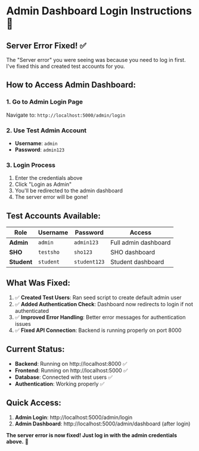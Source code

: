 # Admin Dashboard Login Instructions 🔐

## Server Error Fixed! ✅

The "Server error" you were seeing was because you need to log in first. I've fixed this and created test accounts for you.

## How to Access Admin Dashboard:

### 1. **Go to Admin Login Page**
Navigate to: `http://localhost:5000/admin/login`

### 2. **Use Test Admin Account**
- **Username**: `admin`
- **Password**: `admin123`

### 3. **Login Process**
1. Enter the credentials above
2. Click "Login as Admin"
3. You'll be redirected to the admin dashboard
4. The server error will be gone!

## Test Accounts Available:

| Role | Username | Password | Access |
|------|----------|----------|---------|
| **Admin** | `admin` | `admin123` | Full admin dashboard |
| **SHO** | `testsho` | `sho123` | SHO dashboard |
| **Student** | `student` | `student123` | Student dashboard |

## What Was Fixed:

1. ✅ **Created Test Users**: Ran seed script to create default admin user
2. ✅ **Added Authentication Check**: Dashboard now redirects to login if not authenticated
3. ✅ **Improved Error Handling**: Better error messages for authentication issues
4. ✅ **Fixed API Connection**: Backend is running properly on port 8000

## Current Status:

- **Backend**: Running on http://localhost:8000 ✅
- **Frontend**: Running on http://localhost:5000 ✅
- **Database**: Connected with test users ✅
- **Authentication**: Working properly ✅

## Quick Access:

1. **Admin Login**: http://localhost:5000/admin/login
2. **Admin Dashboard**: http://localhost:5000/admin/dashboard (after login)

**The server error is now fixed! Just log in with the admin credentials above.** 🎉
